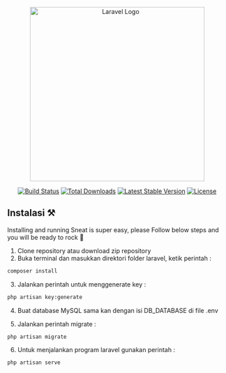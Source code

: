 <p align="center"><a href="https://laravel.com" target="_blank"><img src="https://raw.githubusercontent.com/laravel/art/master/logo-lockup/5%20SVG/2%20CMYK/1%20Full%20Color/laravel-logolockup-cmyk-red.svg" width="400" alt="Laravel Logo"></a></p>

<p align="center">
<a href="https://github.com/laravel/framework/actions"><img src="https://github.com/laravel/framework/workflows/tests/badge.svg" alt="Build Status"></a>
<a href="https://packagist.org/packages/laravel/framework"><img src="https://img.shields.io/packagist/dt/laravel/framework" alt="Total Downloads"></a>
<a href="https://packagist.org/packages/laravel/framework"><img src="https://img.shields.io/packagist/v/laravel/framework" alt="Latest Stable Version"></a>
<a href="https://packagist.org/packages/laravel/framework"><img src="https://img.shields.io/packagist/l/laravel/framework" alt="License"></a>
</p>

## Instalasi ⚒️

Installing and running Sneat is super easy, please Follow below steps and you will be ready to rock 🤘

1. Clone repository atau download zip repository 
2. Buka terminal dan masukkan direktori folder laravel, ketik perintah :

```bash
composer install
```

3. Jalankan perintah untuk menggenerate key :

```bash
php artisan key:generate
```

4. Buat database MySQL sama kan dengan isi DB_DATABASE di file .env

5. Jalankan perintah migrate :

```bash
php artisan migrate
``` 

6. Untuk menjalankan program laravel gunakan perintah :

```bash
php artisan serve
```
